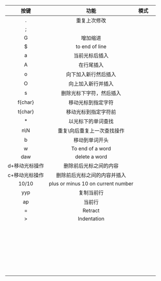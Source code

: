 

| 按键    | 功能 | 模式 |  |
| :--: | :------: | ---- | ---- |
| . | 重复上次修改 |  |  |
| ; |  |  |  |
|  G    |       增加缩进   |  |  |
| $    | to end of line |  |  |
| a | 当前光标后插入 |  |  |
| A | 在行尾插入 |  |  |
| o | 向下加入新行然后插入 |  |  |
| O | 向上加入新行并插入 |  |  |
| s | 删除光标下字符，然后插入 |  |  |
| f{char} | 移动光标到指定字符 |  |  |
| t{char} | 移动光标到指定字符前 |  |  |
| * | 以光标下的单词查找 |  |  |
| n\N | 重复\向后重复上一次查找操作 |  |  |
| b | 移动到单词开头 |  |  |
| w | To end of a word |  |  |
| daw | delete a word |  |  |
| d+移动光标操作 | 删除前后光标之间的内容 |  |  |
| c+移动光标操作 | 删除前后光标之间的内容并插入 |  |  |
| 10<C-a>/10<C-x> | plus or minus 10 on current number |  |  |
| yyp | 复制当前行 |  |  |
| ap | 当前行 |  |  |
| = | Retract | | |
| > | Indentation | | |
|  |  | | |
|  |  | | |
|  |  | | |
|  |  | | |
|  |  | | |
|  |  | | |
|  |  | | |
|  |  | | |
|  |  | | |
|  |  | | |
|  |  | | |
|  |  | | |
|  |  | | |
|  |  | | |
|  |  | | |
|  |  | | |
|  |  | | |
|  |  | | |
|  |  | | |
|  |  | | |
|  |  | | |
|  |  | | |
|  |  | | |
|  |  | | |
|  |  | | |
|  |  | | |
|  |  | | |
|  |  | | |
